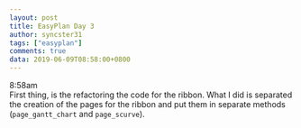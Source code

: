 ```yaml
---
layout: post
title: EasyPlan Day 3
author: syncster31
tags: ["easyplan"]
comments: true
data: 2019-06-09T08:58:00+0800
---
```

8:58am  
First thing, is the refactoring the code for the ribbon. What I did is separated the creation of the pages for the ribbon and put them in separate methods (```page_gantt_chart``` and ```page_scurve```).
